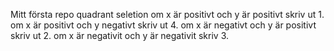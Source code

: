 Mitt första repo
quadrant seletion 
om x är positivt och y är positivt skriv ut 1. 
om x är positivt och y negativt skriv ut 4.
om x är negativt och y är positivt skriv ut 2.
om x är negativit och y är negativit skriv 3. 
